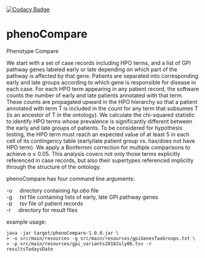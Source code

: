 [![Codacy Badge](https://api.codacy.com/project/badge/Grade/6c8062374ad441b499011250c449e723)](https://www.codacy.com/app/peter.robinson/phenoCompare?utm_source=github.com&amp;utm_medium=referral&amp;utm_content=monarch-initiative/phenoCompare&amp;utm_campaign=Badge_Grade)
# phenoCompare
Phenotype Compare

We start with a set of case records including HPO terms, and a list of GPI pathway genes labeled
early or late depending on which part of the pathway is affected by that gene. Patients are separated
into corresponding early and late groups according to which gene is responsible for disease in each
case. For each HPO term appearing in any patient record, the software counts the number of early and
late patients annotated with that term. These counts are propagated upward in the HPO hierarchy so that
a patient annotated with term T is included in the count for any term that subsumes T (is an ancestor
of T in the ontology). We calculate the chi-squared statistic to identify HPO terms whose prevalence is
significantly different between the early and late groups of patients. To be considered for hypothesis
testing, the HPO term must reach an expected value of at least 5 in each cell of its contingency table
(early/late patient group vs. has/does not have HPO term). We apply a Bonferroni correction for multiple
comparisons to achieve &alpha; &le; 0.05. This analysis covers not only those terms explicitly referenced in
case records, but also their supertypes referenced implicitly through the structure of the ontology.

phenoCompare has four command line arguments:<p>
-o&nbsp;&nbsp;&nbsp;&nbsp;&nbsp;directory containing _hp.obo_ file<br>
-g&nbsp;&nbsp;&nbsp;&nbsp;&nbsp;_txt_ file containing lists of early, late GPI pathway genes<br>
-p&nbsp;&nbsp;&nbsp;&nbsp;&nbsp;_tsv_ file of patient records<br>
-r&nbsp;&nbsp;&nbsp;&nbsp;&nbsp;directory for result files<p>

example usage:
```
java -jar target/phenoCompare-1.0.0.jar \
> -o src/main/resources -g src/main/resources/gpiGenesTwoGroups.txt \
> -p src/main/resources/gpi_variants2018July06.tsv -r resultsTodaysDate
```
